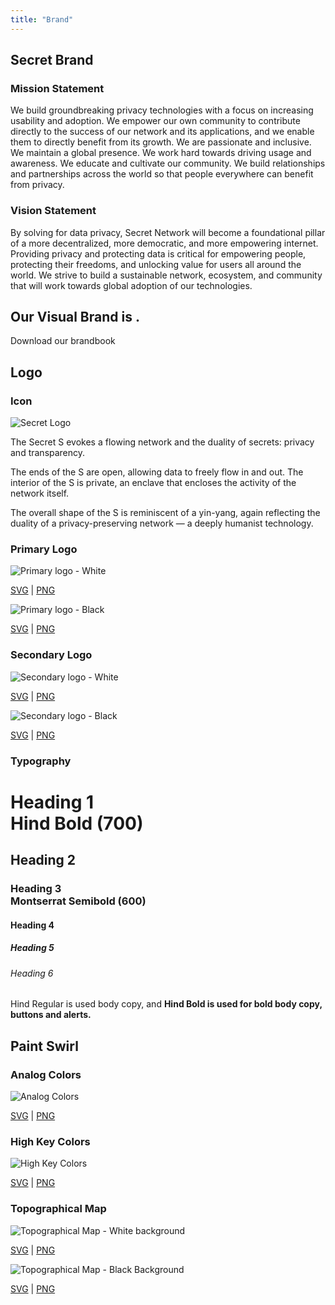 ```yaml
---
title: "Brand"
---
```


<!-- Page title -->
<column mode="normal">
<block>
<hero-title>

## Secret Brand

</hero-title>
</block>
</column>

<!-- content -->
<column class="spacer-s" number="2" number-m="2" number-s="1">
<block>

### Mission Statement

We build groundbreaking privacy technologies with a focus on increasing usability and adoption. We empower our own community to contribute directly to the success of our network and its applications, and we enable them to directly benefit from its growth. We are passionate and inclusive. We maintain a global presence. We work hard towards driving usage and awareness. We educate and cultivate our community. We build relationships and partnerships across the world so that people everywhere can benefit from privacy.

</block>
<block>

### Vision Statement

By solving for data privacy, Secret Network will become a foundational pillar of a more decentralized, more democratic, and more empowering internet.
Providing privacy and protecting data is critical for empowering people, protecting their freedoms, and unlocking value for users all around the world. We strive to build a sustainable network, ecosystem, and community that will work towards global adoption of our technologies.

</block>
</column>

<!-- our visual brand is... -->
<column class="spacer-s text-center color-change">
<block>

## Our Visual Brand is <span class="breakpoint-control"><typical :steps="['Humanist', 2000, 'Organic', 2000, 'Illustrated', 2000, 'Flowing', 2000, 'Striking', 2000]" :loop="Infinity" :wrapper="'span'"></typical>.</span>

</block>
</column>

<!-- download brandbook -->
<column class="text-center spacer-s">
<block>

<btn class="bg-invert no-arrow" type="submit" url="/SecretNetwork_BrandBook_Version01.pdf" target="blank" rel="noopener noreferrer">Download our brandbook</btn>

</block>
</column>

<!-- header block -->
<column mode="slim">
<block>

## Logo

</block>
</column>

<!-- header block -->
<column mode="slim">
<block>

### Icon

</block>
</column>

<!-- icon -->
<column class="spacer-s img-invert" mode="slim" weight="right" number="2" number-m="2" number-s="1">
<block>
<img src="/img/icons/logo-seal-outline-white.svg" alt="Secret Logo" loading="lazy"/>
</block>

<block>

The Secret S evokes a flowing network and the duality of secrets: privacy and transparency.

The ends of the S are open, allowing data to freely flow in and out.
The interior of the S is private, an enclave that encloses the activity of the network itself.

The overall shape of the S is reminiscent of a yin-yang, again reflecting the duality of a privacy-preserving network — a deeply humanist technology.

</block>
</column>

<!-- header block -->
<column mode="slim">
<block>

### Primary Logo

</block>
</column>

<!-- primary logo -->
<column class="text-center assets" mode="slim" number="2">
<block>

![Primary logo - White](/img/brandbook/primary-logo-white.png)

<a href="/img/brandbook/secretnetwork-logo-primary-black.svg">SVG</a> |
<a href="/img/brandbook/secretnetwork-logo-primary-black.png">PNG</a>

</block>
<block>

![Primary logo - Black](/img/brandbook/primary-logo-black.png)

<a href="/img/brandbook/secretnetwork-logo-primary-white.svg">SVG</a> |
<a href="/img/brandbook/secretnetwork-logo-primary-white.png">PNG</a>

</block>
</column>

<!-- header block -->
<column mode="slim">
<block>

### Secondary Logo

</block>
</column>

<!-- Secondary logo -->
<column class="text-center spacer-s" mode="slim" number="2">
<block>

![Secondary logo - White](/img/brandbook/secondary-logo-white.png)

<a href="/img/brandbook/secretnetwork-logo-secondary-black.svg">SVG</a> |
<a href="/img/brandbook/secretnetwork-logo-secondary-black.png">PNG</a>

</block>
<block>

![Secondary logo - Black](/img/brandbook/secondary-logo-black.png)

<a href="/img/brandbook/secretnetwork-logo-secondary-white.svg">SVG</a> |
<a href="/img/brandbook/secretnetwork-logo-secondary-white.png">PNG</a>

</block>
</column>

<!-- header block -->
<column mode="slim">
<block>

### Typography

</block>
</column>

<!-- typography -->
<column class="spacer-s" mode="slim">
<block>

# Heading 1 <br>Hind Bold (700)

## Heading 2

### Heading 3 <br>Montserrat Semibold (600)

#### Heading 4

##### Heading 5

###### Heading 6

Hind Regular is used body copy, and **Hind Bold is used for bold body copy, buttons and alerts.**

</block>
</column>

<!-- header block -->
<column>
<block>

## Paint Swirl

</block>
</column>

<!-- paint swirl -->
<column class="text-center header-left" number="2">
<block>

### Analog Colors

![Analog Colors](/img/brandbook/analog.png)

<a href="/analog.svg">SVG</a> |
<a href="/analog.png">PNG</a>

</block>
<block>

### High Key Colors

![High Key Colors](/img/brandbook/high-key.png)

<a href="/high-key.svg">SVG</a> |
<a href="/high-key.png">PNG</a>

</block>
</column>

<!-- header block -->
<column>
<block>

### Topographical Map

</block>
</column>

<!-- topographical map -->
<column class="spacer-s text-center" number="2">
<block>

![Topographical Map - White background](/img/brandbook/topographical-white.png)

<a href="/topographical-white.svg">SVG</a> |
<a href="/topographical-white.png">PNG</a>

</block>
<block>

![Topographical Map - Black Background](/img/brandbook/topographical-black.png)

<a href="/topographical-black.svg">SVG</a> |
<a href="/topographical-black.png">PNG</a>

</block>
</column>

<!-- colors -->
<column>
  <block>
    <colors />
  </block>
</column>
